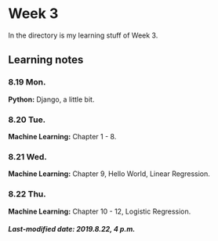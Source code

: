 # Week 3

In the directory is my learning stuff of Week 3.

## Learning notes

### 8.19 Mon.

**Python:** Django, a little bit.

### 8.20 Tue.

**Machine Learning:** Chapter 1 - 8.

### 8.21 Wed.

**Machine Learning:** Chapter 9, Hello World, Linear Regression.

### 8.22 Thu.

**Machine Learning:** Chapter 10 - 12, Logistic Regression.

##### Last-modified date: 2019.8.22, 4 p.m.